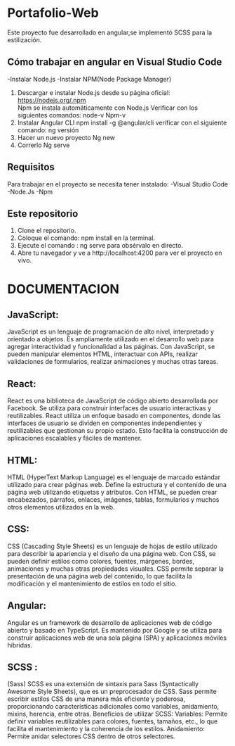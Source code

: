 # Portafolio-Web
Este proyecto fue desarrollado en angular,se implementó  SCSS para la estilización.

## Cómo trabajar en angular en Visual Studio Code
-Instalar Node.js
-Instalar NPM(Node Package Manager)
1. Descargar e instalar Node.js desde su página oficial: https://nodejs.org/.npm  
Npm se instala automáticamente con Node.js
Verificar con los siguientes comandos: node-v
Npm-v
2. Instalar Angular CLI
npm install -g @angular/cli
verificar con el siguiente comando: ng versión
3. Hacer un nuevo proyecto
Ng new
4. Correrlo
Ng serve 

## Requisitos
Para trabajar en el proyecto se necesita tener instalado: 
-Visual Studio Code
-Node.Js
-Npm
## Este repositorio
1. Clone el repositorio.
2. Coloque el comando: npm install en la terminal.
3. Ejecute el comando : ng serve para obsérvalo en directo.
4. Abre tu navegador y ve a http://localhost:4200 para ver el proyecto en vivo.
# DOCUMENTACION
## JavaScript:
 JavaScript es un lenguaje de programación de alto nivel, interpretado y orientado a objetos. Es ampliamente utilizado en el desarrollo web para agregar interactividad y funcionalidad a las páginas. Con JavaScript, se pueden manipular elementos HTML, interactuar con APIs, realizar validaciones de formularios, realizar animaciones y muchas otras tareas.
## React:
 React es una biblioteca de JavaScript de código abierto desarrollada por Facebook. Se utiliza para construir interfaces de usuario interactivas y reutilizables. React utiliza un enfoque basado en componentes, donde las interfaces de usuario se dividen en componentes independientes y reutilizables que gestionan su propio estado. Esto facilita la construcción de aplicaciones escalables y fáciles de mantener.
## HTML:
 HTML (HyperText Markup Language) es el lenguaje de marcado estándar utilizado para crear páginas web. Define la estructura y el contenido de una página web utilizando etiquetas y atributos. Con HTML, se pueden crear encabezados, párrafos, enlaces, imágenes, tablas, formularios y muchos otros elementos utilizados en la web.
## CSS: 
CSS (Cascading Style Sheets) es un lenguaje de hojas de estilo utilizado para describir la apariencia y el diseño de una página web. Con CSS, se pueden definir estilos como colores, fuentes, márgenes, bordes, animaciones y muchas otras propiedades visuales. CSS permite separar la presentación de una página web del contenido, lo que facilita la modificación y el mantenimiento de estilos en todo el sitio.

## Angular:
Angular es un framework de desarrollo de aplicaciones web de código abierto y basado en TypeScript. Es mantenido por Google y se utiliza para construir aplicaciones web de una sola página (SPA) y aplicaciones móviles híbridas. 
## SCSS :
(Sass) SCSS es una extensión de sintaxis para Sass (Syntactically Awesome Style Sheets), que es un preprocesador de CSS. Sass permite escribir estilos CSS de una manera más eficiente y poderosa, proporcionando características adicionales como variables, anidamiento, mixins, herencia, entre otras. Beneficios de utilizar SCSS: Variables: Permite definir variables reutilizables para colores, fuentes, tamaños, etc., lo que facilita el mantenimiento y la coherencia de los estilos. Anidamiento: Permite anidar selectores CSS dentro de otros selectores.
